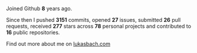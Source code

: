 Joined Github **8** years ago.

Since then I pushed **3151** commits, opened **27** issues, submitted **26** pull requests, received **277** stars across **78** personal projects and contributed to **16** public repositories.

Find out more about me on [lukasbach.com](https://lukasbach.com)
